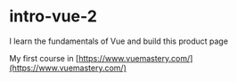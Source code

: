 # intro-vue-2

I learn the fundamentals of Vue and build this product page

My first course in [https://www.vuemastery.com/](https://www.vuemastery.com/)
